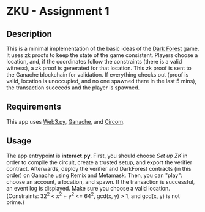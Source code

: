 # ZKU - Assignment 1
## Description
This is a minimal implementation of the basic ideas of the [Dark Forest](https://zkga.me) game. It uses zk proofs to keep the state of the game consistent.
Players choose a location, and, if the coordinates follow the constraints (there is a valid witness), a zk proof is generated for that location. This zk proof is sent to
the Ganache blockchain for validation. If everything checks out (proof is valid, location is unoccupied, and no one spawned there in the last 5 mins), the transaction
succeeds and the player is spawned.

## Requirements
This app uses [Web3.py](https://web3py.readthedocs.io/en/stable/), [Ganache](https://web3py.readthedocs.io/en/stable/), and [Circom](https://web3py.readthedocs.io/en/stable/).

## Usage
The app entrypoint is **interact.py**. First, you should choose *Set up ZK* in order to compile the circuit, create a trusted setup, and export the verifier contract.
Afterwards, deploy the verifier and DarkForest contracts (in this order) on Ganache using Remix and Metamask. Then, you can "play": choose an account, a location, and spawn. If the transaction is successful,
an event log is displayed. Make sure you choose a valid location. (Constraints: 32<sup>2</sup> < x<sup>2</sup> + y<sup>2</sup> <= 64<sup>2</sup>, gcd(x, y) > 1, and gcd(x, y) is not prime.)

